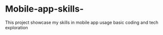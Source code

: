 # Mobile-app-skills-
This project showcase my skills in mobile app usage basic coding and tech exploration 
